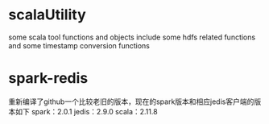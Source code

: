 # scalaUtility
some scala tool functions and objects
include some hdfs related functions and some timestamp conversion functions
##
# spark-redis
重新编译了github一个比较老旧的版本，现在的spark版本和相应jedis客户端的版本如下
spark：2.0.1
jedis：2.9.0
scala：2.11.8
